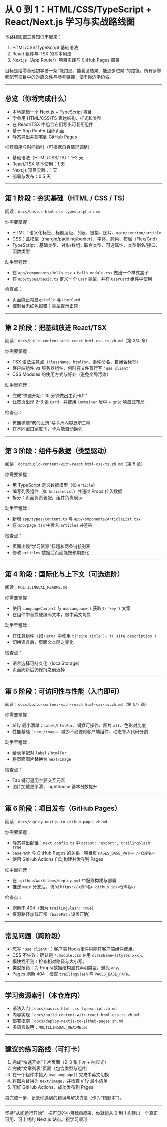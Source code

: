 # 从 0 到 1：HTML/CSS/TypeScript + React/Next.js 学习与实战路线图

本路线图把三类知识串起来：
1) HTML/CSS/TypeScript 基础语法
2) React 组件与 TSX 的基本用法
3) Next.js（App Router）项目实践与 GitHub Pages 部署

目标是给零基础初学者一条“能跑通、能看见结果、能逐步进阶”的路径。所有步骤都配有项目中的对应文件与参考链接，便于你边学边做。

---

## 总览（你将完成什么）

- 本地跑起一个 Next.js + TypeScript 项目
- 学会用 HTML/CSS/TS 表达结构、样式和类型
- 在 React/TSX 中组合它们写出可复用组件
- 基于 App Router 组织页面
- 静态导出并部署到 GitHub Pages

推荐顺序与时间指引（可根据自身情况调整）：
- 基础语法（HTML/CSS/TS）：1–2 天
- React/TSX 基本使用：1 天
- Next.js 项目实践：1 天
- 部署与发布：0.5 天

---

## 第 1 阶段：夯实基础（HTML / CSS / TS）

阅读：`docs/basics-html-css-typescript.zh.md`

你需要掌握：
- HTML：语义化标签、标题层级、列表、链接、图片、`main/section/article`
- CSS：盒模型（margin/padding/border）、字体、颜色、布局（Flex/Grid）
- TypeScript：基础类型、对象/数组、联合类型、可选属性、类型别名/接口、函数类型

动手里程碑：
- 在 `app/components/Hello.tsx` + `Hello.module.css` 做出一个样式盒子
- 在 `app/types/basic.ts` 定义一个 `User` 类型，并在 `UserCard` 组件中使用

检查点：
- 页面能正常显示 `Hello` 与 `UserCard`
- 控制台无红色报错；类型提示正常

---

## 第 2 阶段：把基础放进 React/TSX

阅读：`docs/build-content-with-react-html-css-ts.zh.md`（第 3/4 章）

你需要掌握：
- TSX 语法注意点（`className`、`htmlFor`、事件命名、自闭合标签）
- 客户端组件 vs 服务器组件，何时在文件首行写 `'use client'`
- CSS Modules 的使用方式与好处（避免全局污染）

动手里程碑：
- 完成“快速开始：10 分钟做出主页卡片”
- 让首页出现 2–3 张 `Card`，并使用 `Container` 居中 + `grid` 响应式布局

检查点：
- 页面标题“我的主页”与卡片内容展示正常
- 在不同窗口宽度下，卡片能自动换列

---

## 第 3 阶段：组件与数据（类型驱动）

阅读：`docs/build-content-with-react-html-css-ts.zh.md`（第 5 章）

你需要掌握：
- 用 TypeScript 定义数据模型（如 `Article`）
- 编写列表组件（如 `ArticleList`）并通过 Props 传入数据
- 拆分：页面负责装配，组件负责展示

动手里程碑：
- 新增 `app/types/content.ts` 与 `app/components/ArticleList.tsx`
- 在 `app/page.tsx` 中传入 `articles` 并渲染

检查点：
- 页面出现“学习资源”标题和两条链接列表
- 修改 `articles` 数据后页面能按预期变化

---

## 第 4 阶段：国际化与上下文（可选进阶）

阅读：`MULTILINGUAL_README.md`

你需要掌握：
- 使用 `LanguageContext` 与 `useLanguage()` 获取 `t('key')` 文案
- 在组件中替换硬编码文本，做中英文切换

动手里程碑：
- 在任意组件（如 `Hero`）中使用 `t('site.title')`、`t('site.description')`
- 切换语言后，页面文本随之变化

检查点：
- 语言选择可持久化（localStorage）
- 页面刷新后仍保持之前选择

---

## 第 5 阶段：可访问性与性能（入门即可）

阅读：`docs/build-content-with-react-html-css-ts.zh.md`（第 6/7 章）

你需要掌握：
- a11y 最小清单：`label/htmlFor`、键盘可操作、图片 `alt`、色彩对比度
- 性能基础：`next/image`、减少不必要的客户端组件、动态导入代码分割

动手里程碑：
- 给表单配对 `label` / `htmlFor`
- 将页面图片替换为 `next/image`

检查点：
- Tab 键可遍历主要交互元素
- 图片加载更平滑，Lighthouse 基本分数提升

---

## 第 6 阶段：项目发布（GitHub Pages）

阅读：`docs/deploy-nextjs-to-github-pages.zh.md`

你需要掌握：
- 静态导出配置：`next.config.ts` 中 `output: 'export'`、`trailingSlash: true`
- `basePath` 与 GitHub Pages 的关系：项目页 `PAGES_BASE_PATH='/<仓库名>'`
- 使用 GitHub Actions 自动构建并发布到 Pages

动手里程碑：
- 在 `.github/workflows/deploy.yml` 中配置构建与部署
- 推送 `main` 分支后，访问 `https://<用户名>.github.io/<仓库名>/`

检查点：
- 刷新不 404（因为 `trailingSlash: true`）
- 资源路径加载正常（`basePath` 设置正确）

---

## 常见问题（跨阶段）

- 忘写 `'use client'`：客户端 Hook/事件只能在客户端组件使用。
- CSS 不生效：确认是 `*.module.css` 并用 `className={styles.xxx}`。
- 模块找不到：检查相对路径与大小写。
- 类型报错：为 Props/数据结构显式声明类型，避免 `any`。
- Pages 刷新 404：检查 `trailingSlash` 与 `PAGES_BASE_PATH`。

---

## 学习资源索引（本仓库内）

- 语法入门：`docs/basics-html-css-typescript.zh.md`
- 内容实现：`docs/build-content-with-react-html-css-ts.zh.md`
- 部署指南：`docs/deploy-nextjs-to-github-pages.zh.md`
- 多语言说明：`MULTILINGUAL_README.md`

---

## 建议的练习路线（可打卡）

1) 完成“快速开始”卡片页面（2–3 张卡片 + 响应式）
2) 完成“文章列表”页面（包含类型与组件）
3) 在一个组件中接入 `useLanguage()` 完成中英文切换
4) 将图片替换为 `next/image`，并检查 a11y 最小清单
5) 配好 GitHub Actions，成功发布到 Pages

每完成一步，记录你遇到的错误与解决方法（作为“错题本”）。

---

坚持“从能运行开始”，把可见的小目标串起来，你就能从 0 到 1 构建出一个真正可用、可上线的 Next.js 站点。祝学习顺利！